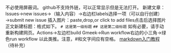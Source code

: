 不必使用屏蔽词。
github不支持外链，可以正常显示但是无法打开。
新建文章：Issues→new issues→（输入内容）→右边栏labels选择一项（可以自行创建）→submit new issue
插入图片：paste,drop,or click to add files点击后选择图片
正文新建标题：格式如下。
`# 这是第一级标题`
`## 这是第二级标题`
如有必要，请手动重新构建网页。Actions→左边栏build Gmeek→Run workflow右边的小三角→绿色run workflow
以此类推。注意，#和文字间应有空格。
[markdown入门教程](https://www.bilibili.com/video/BV1eJ4m157kC/?spm_id_from=333.337.search-card.all.click&vd_source=0d079d5318fc99131dd154ea388f5422)
（待补充）
